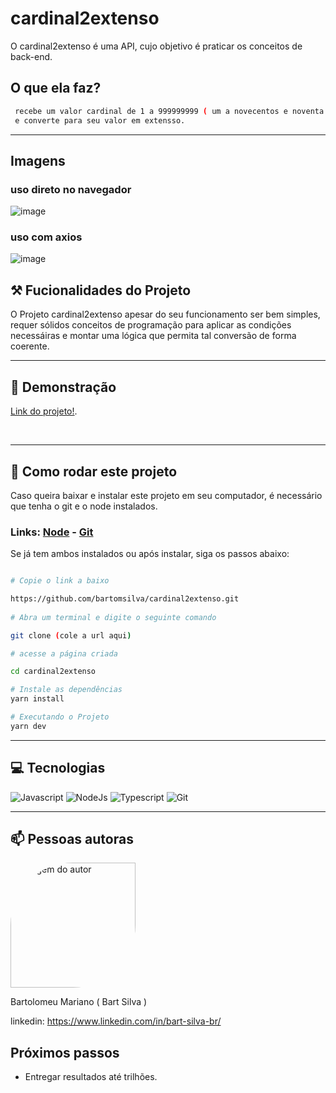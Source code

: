 # cardinal2extenso

<p>O cardinal2extenso é uma API, cujo objetivo é praticar os conceitos de back-end.</p>

## O que ela faz?
```bash
 recebe um valor cardinal de 1 a 999999999 ( um a novecentos e noventa milhões... ),
 e converte para seu valor em extensso.
```

<hr/>

## Imagens

### uso direto no navegador
![image](https://github.com/bartomsilva/cardinal2extenso/assets/106079184/abe9ff4a-b893-4e55-ae02-50dde87a2832)

### uso com axios 
![image](https://github.com/bartomsilva/cardinal2extenso/assets/106079184/452a2d71-0e78-482f-82e2-bee0e103071d)


<span id='funcionalidades'></span>
## ⚒ Fucionalidades do Projeto

O Projeto cardinal2extenso apesar do seu funcionamento ser bem simples, requer sólidos conceitos de programação para aplicar as condições necessáiras
e montar uma lógica que permita tal conversão de forma coerente.

<hr/>

<span id="link"></span>  
## 🔗 Demonstração<br/>
[Link do projeto!]().

<br/>
<span id='comorodar'></span>
 
<hr/>

## 📄 Como rodar este projeto

<p>Caso queira baixar e instalar este projeto em seu computador, é necessário que tenha o git e o node instalados.</p>

### Links:  <a href="https://nodejs.org/en">Node</a> - <a href="https://git-scm.com/">Git</a>

<p>Se já tem ambos instalados ou após instalar, siga os passos abaixo:</p>

```bash

# Copie o link a baixo

https://github.com/bartomsilva/cardinal2extenso.git
  
# Abra um terminal e digite o seguinte comando

git clone (cole a url aqui)

# acesse a página criada 

cd cardinal2extenso

# Instale as dependências
yarn install

# Executando o Projeto
yarn dev

```

<hr/>

<span id="tecnologias"></span>
## 💻 Tecnologias

![Javascript](https://user-images.githubusercontent.com/106079184/227620446-5307c4f2-0af2-4b7d-8696-a17780a13148.png)
![NodeJs](https://github.com/bartomsilva/decimal2extenso/assets/106079184/48c550da-4612-4b4b-a710-e9d694730963)
![Typescript](https://github.com/bartomsilva/decimal2extenso/assets/106079184/b1cba251-a970-4e88-87d0-fadd2aaeb26c)
![Git](https://user-images.githubusercontent.com/106079184/227621865-d6fd9ff4-2e10-4f7f-9759-f31c6434b565.png)



<hr/>
<span id="author"></span>

## 📫 Pessoas autoras

<img style="width: 200px; border-radius: 50% 0 " src="https://avatars.githubusercontent.com/u/106079184?s=400&u=753f5466a77193fe7077e495475b242787de0435&v=4" alt="imagem do autor">
<p>Bartolomeu Mariano ( Bart Silva )</p>

linkedin: https://www.linkedin.com/in/bart-silva-br/

<span id='next'></span>
## Próximos passos
- Entregar resultados até trilhões.

